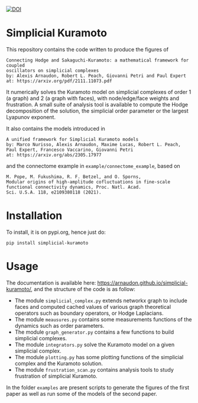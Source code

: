 [![DOI](https://zenodo.org/badge/DOI/10.5281/zenodo.7988477.svg)](https://doi.org/10.5281/zenodo.7988477)


# Simplicial Kuramoto

This repository contains the code written to produce the figures of
```
Connecting Hodge and Sakaguchi-Kuramoto: a mathematical framework for coupled
oscillators on simplicial complexes
by: Alexis Arnaudon, Robert L. Peach, Giovanni Petri and Paul Expert
at: https://arxiv.org/pdf/2111.11073.pdf
```

It numerically solves the Kuramoto model on simplicial complexes of order 1 (a graph) and 2 (a graph with faces), with node/edge/face weights and frustration.
A small suite of analysis tool is available to compute the Hodge decomposition of the solution, the simplicial order parameter or the largest Lyapunov exponent.

It also contains the models introduced in
```
A unified framework for Simplicial Kuramoto models
by: Marco Nurisso, Alexis Arnaudon, Maxime Lucas, Robert L. Peach, Paul Expert, Francesco Vaccarino, Giovanni Petri
at: https://arxiv.org/abs/2305.17977
```

and the connectome example in `example/connectome_example`, based on  
```
M. Pope, M. Fukushima, R. F. Betzel, and O. Sporns,
Modular origins of high-amplitude cofluctuations in fine-scale functional connectivity dynamics, Proc. Natl. Acad.
Sci. U.S.A. 118, e2109380118 (2021).
```

# Installation

To install, it is on pypi.org, hence just do:
```
pip install simplicial-kuramoto
```

# Usage

The documentation is available here: https://arnaudon.github.io/simplicial-kuramoto/, and the structure of the code is as follow:

- The module `simplicial_complex.py` extends networkx graph to include faces and computed cached values of various graph theoretical operators such as boundary operators, or Hodge Laplacians.
- The module `meausures.py` contains some measurements functions of the dynamics such as order parameters.
- The module `graph_generator.py` contains a few functions to build simplicial complexes.
- The module `integrators.py` solve the Kuramoto model on a given simplicial complex.
- The module `plotting.py` has some plotting functions of the simplicial complex and the Kuramoto solution.
- The module `frustration_scan.py` contains analysis tools to study frustration of simplicial Kuramoto.

In the folder `examples` are present scripts to generate the figures of the first paper as well as run some of the models of the second paper.
